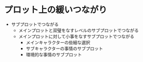 # プロット上の緩いつながり
- サブプロットでつながる
  - メインプロットと双璧をなすレベルのサブプロットでつながる
  - メインプロットに対して小事をなすサブプロットでつながる
    - メインキャラクターの些細な選択
    - サブキャラクターの事情のサブプロット
    - 環境的な事情のサブプロット

